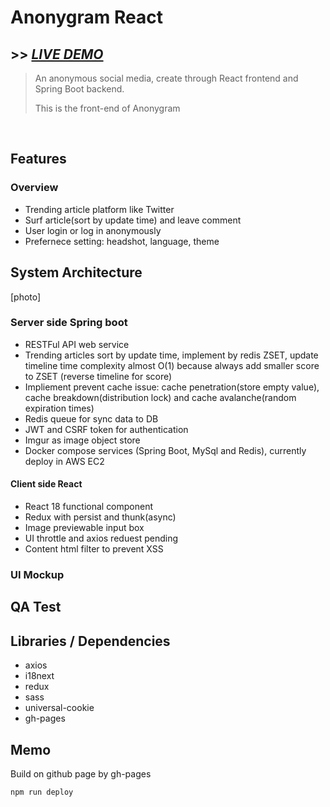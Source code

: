 # Anonygram React

## >> [*LIVE DEMO*](https://alan10607.github.io/Anonygram/)
> An anonymous social media, create through React frontend and Spring Boot backend.
>
> This is the front-end of Anonygram

<br>


## Features
### Overview
- Trending article platform like Twitter
- Surf article(sort by update time) and leave comment
- User login or log in anonymously
- Prefernece setting: headshot, language, theme

## System Architecture
[photo]

### Server side Spring boot
- RESTFul API web service
- Trending articles sort by update time, implement by redis ZSET, update timeline time complexity almost O(1) because always add smaller score to ZSET (reverse timeline for score)
- Impliement prevent cache issue: cache penetration(store empty value), cache breakdown(distribution lock) and cache avalanche(random expiration times)
- Redis queue for sync data to DB
- JWT and CSRF token for authentication
- Imgur as image object store
- Docker compose services (Spring Boot, MySql and Redis), currently deploy in AWS EC2

#### Client side React
- React 18 functional component
- Redux with persist and thunk(async)
- Image previewable input box
- UI throttle and axios reduest pending
- Content html filter to prevent XSS

### UI Mockup

## QA Test

## Libraries / Dependencies
- axios
- i18next
- redux
- sass
- universal-cookie
- gh-pages

## Memo
Build on github page by gh-pages
```
npm run deploy   
```